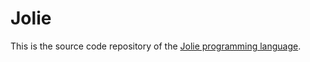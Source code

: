# Jolie

This is the source code repository of the [Jolie programming language](http://www.jolie-lang.org).
